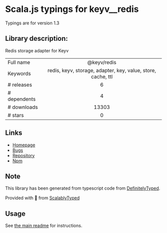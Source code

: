 
# Scala.js typings for keyv__redis

Typings are for version 1.3

## Library description:
Redis storage adapter for Keyv

|                    |                 |
| ------------------ | :-------------: |
| Full name          | @keyv/redis |
| Keywords           | redis, keyv, storage, adapter, key, value, store, cache, ttl |
| # releases         | 6 |
| # dependents       | 4 |
| # downloads        | 13303 |
| # stars            | 0 |

## Links
- [Homepage](https://github.com/lukechilds/keyv-redis)
- [Bugs](https://github.com/lukechilds/keyv-redis/issues)
- [Repository](https://github.com/lukechilds/keyv-redis)
- [Npm](https://www.npmjs.com/package/%40keyv%2Fredis)
    


## Note
This library has been generated from typescript code from [DefinitelyTyped](https://definitelytyped.org).

Provided with :purple_heart: from [ScalablyTyped](https://github.com/oyvindberg/ScalablyTyped)

## Usage
See [the main readme](../../readme.md) for instructions.


